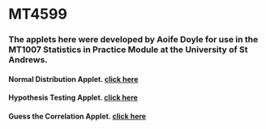 # MT4599

### The applets here were developed by Aoife Doyle for use in the MT1007 Statistics in Practice Module at the University of St Andrews. 

#### Normal Distribution Applet. [click here](NormalDistribution.html)

#### Hypothesis Testing Applet. [click here](HypothesisTest.html)

#### Guess the Correlation Applet. [click here](Correlation.html)
